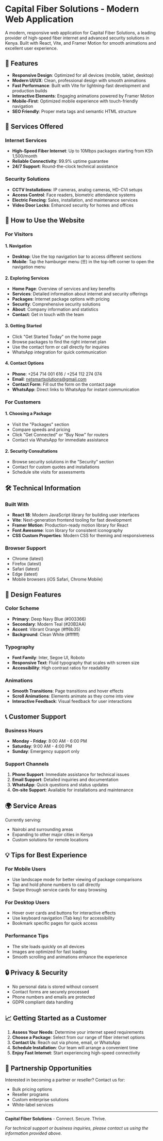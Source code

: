 # Capital Fiber Solutions - Modern Web Application

A modern, responsive web application for Capital Fiber Solutions, a leading provider of high-speed fiber internet and advanced security solutions in Kenya. Built with React, Vite, and Framer Motion for smooth animations and excellent user experience.

## 🌟 Features

- **Responsive Design**: Optimized for all devices (mobile, tablet, desktop)
- **Modern UI/UX**: Clean, professional design with smooth animations
- **Fast Performance**: Built with Vite for lightning-fast development and production builds
- **Interactive Elements**: Engaging animations powered by Framer Motion
- **Mobile-First**: Optimized mobile experience with touch-friendly navigation
- **SEO Friendly**: Proper meta tags and semantic HTML structure

## 🚀 Services Offered

### Internet Services
- **High-Speed Fiber Internet**: Up to 10Mbps packages starting from KSh 1,500/month
- **Reliable Connectivity**: 99.9% uptime guarantee
- **24/7 Support**: Round-the-clock technical assistance

### Security Solutions
- **CCTV Installations**: IP cameras, analog cameras, HD-CVI setups
- **Access Control**: Face readers, biometric attendance systems
- **Electric Fencing**: Sales, installation, and maintenance services
- **Video Door Locks**: Enhanced security for homes and offices

## 📱 How to Use the Website

### For Visitors

#### 1. **Navigation**
- **Desktop**: Use the top navigation bar to access different sections
- **Mobile**: Tap the hamburger menu (☰) in the top-left corner to open the navigation menu

#### 2. **Exploring Services**
- **Home Page**: Overview of services and key benefits
- **Services**: Detailed information about internet and security offerings
- **Packages**: Internet package options with pricing
- **Security**: Comprehensive security solutions
- **About**: Company information and statistics
- **Contact**: Get in touch with the team

#### 3. **Getting Started**
- Click "Get Started Today" on the home page
- Browse packages to find the right internet plan
- Use the contact form or call directly for inquiries
- WhatsApp integration for quick communication

#### 4. **Contact Options**
- **Phone**: +254 714 001 616 / +254 112 274 074
- **Email**: netsmartsolutions@gmail.com
- **Contact Form**: Fill out the form on the contact page
- **WhatsApp**: Direct links to WhatsApp for instant communication

### For Customers

#### 1. **Choosing a Package**
- Visit the "Packages" section
- Compare speeds and pricing
- Click "Get Connected" or "Buy Now" for routers
- Contact via WhatsApp for immediate assistance

#### 2. **Security Consultations**
- Browse security solutions in the "Security" section
- Contact for custom quotes and installations
- Schedule site visits for assessments

## 🛠️ Technical Information

### Built With
- **React 18**: Modern JavaScript library for building user interfaces
- **Vite**: Next-generation frontend tooling for fast development
- **Framer Motion**: Production-ready motion library for React
- **Font Awesome**: Icon library for consistent iconography
- **CSS Custom Properties**: Modern CSS for theming and responsiveness

### Browser Support
- Chrome (latest)
- Firefox (latest)
- Safari (latest)
- Edge (latest)
- Mobile browsers (iOS Safari, Chrome Mobile)

## 🎨 Design Features

### Color Scheme
- **Primary**: Deep Navy Blue (#003366)
- **Secondary**: Modern Teal (#20B2AA)
- **Accent**: Vibrant Orange (#ff6b35)
- **Background**: Clean White (#ffffff)

### Typography
- **Font Family**: Inter, Segoe UI, Roboto
- **Responsive Text**: Fluid typography that scales with screen size
- **Accessibility**: High contrast ratios for readability

### Animations
- **Smooth Transitions**: Page transitions and hover effects
- **Scroll Animations**: Elements animate as they come into view
- **Interactive Feedback**: Visual feedback for user interactions

## 📞 Customer Support

### Business Hours
- **Monday - Friday**: 8:00 AM - 6:00 PM
- **Saturday**: 9:00 AM - 4:00 PM
- **Sunday**: Emergency support only

### Support Channels
1. **Phone Support**: Immediate assistance for technical issues
2. **Email Support**: Detailed inquiries and documentation
3. **WhatsApp**: Quick questions and status updates
4. **On-site Support**: Available for installations and maintenance

## 🌍 Service Areas

Currently serving:
- Nairobi and surrounding areas
- Expanding to other major cities in Kenya
- Custom solutions for remote locations

## 💡 Tips for Best Experience

### For Mobile Users
- Use landscape mode for better viewing of package comparisons
- Tap and hold phone numbers to call directly
- Swipe through service cards for easy browsing

### For Desktop Users
- Hover over cards and buttons for interactive effects
- Use keyboard navigation (Tab key) for accessibility
- Bookmark specific pages for quick access

### Performance Tips
- The site loads quickly on all devices
- Images are optimized for fast loading
- Smooth scrolling and animations enhance the experience

## 🔒 Privacy & Security

- No personal data is stored without consent
- Contact forms are securely processed
- Phone numbers and emails are protected
- GDPR compliant data handling

## 📈 Getting Started as a Customer

1. **Assess Your Needs**: Determine your internet speed requirements
2. **Choose a Package**: Select from our range of fiber internet options
3. **Contact Us**: Reach out via phone, email, or WhatsApp
4. **Schedule Installation**: Our team will arrange a convenient time
5. **Enjoy Fast Internet**: Start experiencing high-speed connectivity

## 🤝 Partnership Opportunities

Interested in becoming a partner or reseller? Contact us for:
- Bulk pricing options
- Reseller programs
- Custom enterprise solutions
- White-label services

---

**Capital Fiber Solutions** - Connect. Secure. Thrive.

*For technical support or business inquiries, please contact us using the information provided above.*